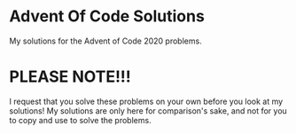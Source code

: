# Advent Of Code Solutions
My solutions for the Advent of Code 2020 problems.

# PLEASE NOTE!!!
I request that you solve these problems on your own before you look at my solutions! My solutions are only here for comparison's sake, and not for you to copy and use to solve the problems.
